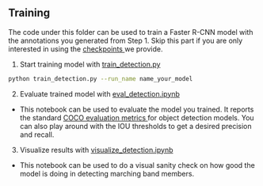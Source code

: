 ## Training

The code under this folder can be used to train a Faster R-CNN model with the annotations you generated from Step 1. Skip this part if you are only interested in using the <a href="https://drive.google.com/drive/folders/1-4e4OFroElRJWsfvat0vwKg6IGRk9BHP"> checkpoints </a> we provide.

1. Start training model with [train_detection.py](train_detection.py)

```sh 
python train_detection.py --run_name name_your_model
```

2. Evaluate trained model with [eval_detection.ipynb](evaluate_detection.ipynb)

- This notebook can be used to evaluate the model you trained. It reports the standard <a href="https://www.picsellia.com/post/coco-evaluation-metrics-explained"> COCO evaluation metrics </a> for object detection models. You can also play around with the IOU thresholds to get a desired precision and recall.

3. Visualize results with [visualize_detection.ipynb](visualize_detection.ipynb)

- This notebook can be used to do a visual sanity check on how good the model is doing in detecting marching band members.